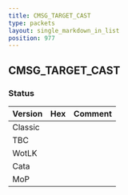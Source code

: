 ```yaml
---
title: CMSG_TARGET_CAST
type: packets
layout: single_markdown_in_list
position: 977
---
```


## CMSG_TARGET_CAST

### Status

Version    | Hex        | Comment
---------- | ---------- | ---------- 
Classic    |            |
TBC        |            |
WotLK      |            |
Cata       |            |
MoP        |            |